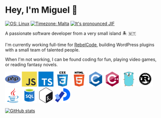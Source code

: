 # Hey, I'm Miguel 👋

[![OS: Linux](https://img.shields.io/badge/OS-GNU%2FLinux-informational?style=for-the-badge)][gnu_linux]
[![Timezone: Malta](https://img.shields.io/badge/Timezone-Malta%20(UTC%2B1)-white?style=for-the-badge)][malta]
[![It's pronounced JIF](https://img.shields.io/badge/GIF%20Pronounciation-JIF-darkgreen?style=for-the-badge)][jif]

A passionate software developer from a very small island 🏝️ 🇲🇹

I'm currently working full-time for [RebelCode](https://rebelcode.com), building WordPress plugins with a small team of talented people.

When I'm not working, I can be found coding for fun, playing video games, or reading fantasy novels.

![PHP] ![JavaScript] ![TypeScript] ![CSS] ![HTML] ![C] ![C++] ![Go] ![Rust] ![Java] ![SQL] ![Bash] ![Processing]
  
[![GitHub stats](https://github-readme-stats.vercel.app/api?username=mecha)](https://github.com/anuraghazra/github-readme-stats)

[gnu_linux]: https://i1.wp.com/www.titanui.com/wp-content/uploads/2014/01/06/GNU-Linux-Logo-Penguin-SVG.png
[malta]: https://www.google.com/maps/place/Malta/@35.9425686,14.3083107,12z/data=!3m1!4b1!4m5!3m4!1s0x130e45281d8647c5:0xf582d86136be4239!8m2!3d35.937496!4d14.375416
[jif]: https://www.olsenhome.com/gif/
[PHP]: ./icons/php.webp
[JavaScript]: ./icons/js.webp
[TypeScript]: ./icons/ts.webp
[CSS]: ./icons/css.webp
[HTML]: ./icons/html.webp
[C]: ./icons/c.webp
[C++]: ./icons/c++.webp
[C#]: ./icons/c%23.webp
[Java]: ./icons/java.webp
[SASS]: ./icons/sass.webp
[Python]: ./icons/python.webp
[Ruby]: ./icons/ruby.webp
[Lua]: ./icons/lua.webp
[SQL]: ./icons/sql.webp
[Rust]: ./icons/rust.webp
[GO]: ./icons/go.webp
[Processing]: ./icons/processing.webp
[Haskell]: ./icons/haskell.webp
[Bash]: ./icons/bash.webp
[Git]: ./icons/git.webp
